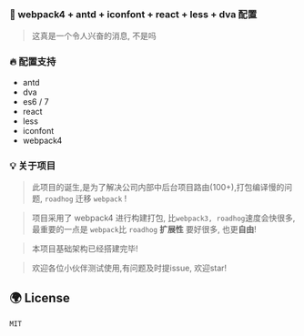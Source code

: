 ### 🚅 webpack4 + antd + iconfont + react + less + dva 配置
> 这真是一个令人兴奋的消息, 不是吗

### 🔥 配置支持

+ antd
+ dva
+ es6 / 7
+ react
+ less
+ iconfont
+ webpack4

### 💡 关于项目

> 此项目的诞生,是为了解决公司内部中后台项目路由(100+),打包编译慢的问题, ```roadhog``` 迁移 ```webpack``` !

> 项目采用了 webpack4 进行构建打包, 比```webpack3, roadhog```速度会快很多, 最重要的一点是 ```webpack```比 ```roadhog``` **扩展性** 要好很多, 也更**自由**!

> 本项目基础架构已经搭建完毕!

> 欢迎各位小伙伴测试使用,有问题及时提issue, 欢迎star!

## 🌍 License

```MIT```
